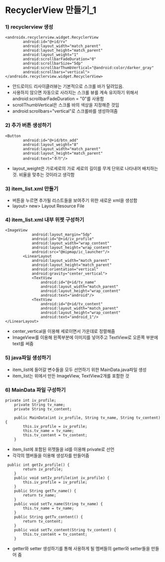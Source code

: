 # RecyclerView 만들기_1

### 1) recyclerview 생성
```
<androidx.recyclerview.widget.RecyclerView
        android:id="@+id/rv"
        android:layout_width="match_parent"
        android:layout_height="match_parent"
        android:layout_weight="1"
        android:scrollbarFadeDuration="0"
        android:scrollbarSize="5dp"
        android:scrollbarThumbVertical="@android:color/darker_gray"
        android:scrollbars="vertical">
</androidx.recyclerview.widget.RecyclerView>
```
- 안드로이드 리사이클러뷰는 기본적으로 스크롤 바가 달려있음. 
- 사용하지 않으면 자동으로 사라지는 스크롤 뷰를 계속 유지하기 위해서 android:scrollbarFadeDuration = "0"를 사용함
- scrollThumbVertical은 스크롤 바의 색상을 지정해준 것임
- android:scrollbars="vertical"로 스크롤바를 생성하여줌

### 2) 추가 버튼 생성하기
```
<Button
        android:id="@+id/btn_add"
        android:layout_weight="8"
        android:layout_width="match_parent"
        android:layout_height="match_parent"
        android:text="추가"/>
```
- layout_weight은 가로세로의 가로 세로의 길이를 무게 단위로 나타내어 배치하는 것. 비율을 맞추는 것이라고 생각함

### 3) item_list.xml 만들기
- 버튼을 누르면 추가될 리스트들을 보여주기 위한 새로운 xml을 생성함
- layout> new> Layout Resource File

### 4) item_list.xml 내부 위젯 구성하기
```
<ImageView
            android:layout_margin="5dp"
            android:id="@+id/iv_profile"
            android:layout_width="wrap_content"
            android:layout_height="wrap_content"
            android:src="@mipmap/ic_launcher"/>
        <LinearLayout
            android:layout_width="match_parent"
            android:layout_height="match_parent"
            android:orientation="vertical"
            android:gravity="center_vertical">
            <TextView
                android:id="@+id/tv_name"
                android:layout_width="match_parent"
                android:layout_height="wrap_content"
                android:text="android"/>
            <TextView
                android:id="@+id/tv_content"
                android:layout_width="match_parent"
                android:layout_height="wrap_content"
                android:text="android_1"/>
</LinearLayout>
```
- center_vertical을 이용해 세로이면서 가운데로 정렬해줌
- ImageView를 이용해 왼쪽부분에 이미지를 넣어주고 TextView로 오른쪽 부분에 text를 써줌

### 5) java파일 생성하기
- item_list에 들어갈 변수들을 모두 선언하기 위한 MainData.java파일 생성
- item_list는 위에서 만든 ImageView, TextView2개를 포함한 것

### 6) MainData 파일 구성하기
```
private int iv_profile;
    private String tv_name;
    private String tv_content;

    public MainData(int iv_profile, String tv_name, String tv_content) {
        this.iv_profile = iv_profile;
        this.tv_name = tv_name;
        this.tv_content = tv_content;
    }
```
- item_list에 포함된 위젯들을 id를 이용해 private로 선언
- 각각의 멤버들을 이용해 생성자를 만들어줌  

```
 public int getIv_profile() {
        return iv_profile;
    }
    public void setIv_profile(int iv_profile) {
        this.iv_profile = iv_profile;
    }
    public String getTv_name() {
        return tv_name;
    }
    public void setTv_name(String tv_name) {
        this.tv_name = tv_name;
    }
    public String getTv_content() {
        return tv_content;
    }
    public void setTv_content(String tv_content) {
        this.tv_content = tv_content;
    }
```
- getter와 setter 생성하기를 통해 사용하게 될 멤버들의 getter와 setter들을 만들어 줌



